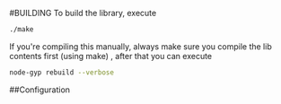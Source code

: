 #BUILDING
To build the library, execute
```bash
./make
```
If you're compiling this manually, always make sure you compile the lib contents first (using make)
, after that you can execute 
```bash
node-gyp rebuild --verbose
```

##Configuration
